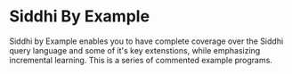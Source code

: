 
<!--copy to clipboard lib-->
<script src="../../assets/js/clipboard-2.0.0.min.js"></script>
<script src="../../assets/js/jquery-3.3.1.min.js"></script>
<script src="../../assets/js/bootstrap-3.3.7.min.js" integrity="sha384-Tc5IQib027qvyjSMfHjOMaLkfuWVxZxUPnCJA7l2mCWNIpG9mGCD8wGNIcPD7Txa" crossorigin="anonymous"></script>

<script>
   var base_url = "";
</script>
<link rel=stylesheet href="../../assets/css/example.css">
<link rel=stylesheet href="../../assets/css/example-home.css">
<h1>Siddhi By Example</h1>

<p>
Siddhi by Example enables you to have complete coverage over the Siddhi query language and some of it's key extenstions, while emphasizing incremental learning. This is a series of commented example programs.
</p>
<div id="example"></div>

<script>
    $.getJSON("all-bbes.json", function (all_stuff) {
        console.log("all stuff : ", all_stuff);

        var i = 0;
        var div_content;

        $.getJSON("built-bbes.json", function (important_stuff) {
            console.log("important stuff : ", important_stuff);

            $.each(all_stuff, function (key, value) {

                var category, categoryName;

                if (!(value['category'])) {
                    category = 'other';
                    categoryName = 'Other';
                } else {
                    category = (value['category'].toLowerCase()).replace(/./g, '_');
                    categoryName = (value['category']);
                }

                console.log("for each:", category, categoryName);

                var categoryElem = $('[data-category=' + category + ']');

                if (categoryElem.length <= 0) {
                    var newCategoryElem = '<div class="clearfix" data-category="' + category + '">' +
                        '<div class="col-md-12"><h3>' + categoryName + '</h3><hr></div>' +
                        '<div class="col-xs-12 col-sm-16 col-md-3 col-lg-3 cLanguageFeatures featureSet0"></div>' +
                        '<div class="col-xs-12 col-sm-16 col-md-3 col-lg-3 cLanguageFeatures featureSet1"></div>' +
                        '<div class="col-xs-12 col-sm-16 col-md-3 col-lg-3 cLanguageFeatures featureSet2"></div>' +
                        '<div class="col-xs-12 col-sm-16 col-md-3 col-lg-3 cLanguageFeatures featureSet3"></div>' +
                        '</div>';
                }

                $("#example").append(newCategoryElem);


                div_content = "";

                div_content += '<ul>';
                div_content += '<li class="cTableTitle">' + value['title'] + '</li>';

                $.each(value['samples'], function (exkey, example) {
                    var link = example['url'];

                    //Filtering out the failed BBEs
                    var is_exist = $.inArray(link, important_stuff);
                    if (is_exist == -1) {
                        return true;
                    } else {
                        div_content += '<li><a href="/en/v5.1/docs/examples/' + link + '">' + example['name'] + '</a></li>';
                    }
                });

                div_content += '</ul>';
                $('[data-category=' + category + '] .featureSet' + value['column']).append(div_content);
                i++;
            });

        });
    });
</script>
